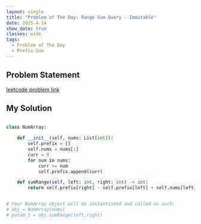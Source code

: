 ```yaml
---
layout: single
title: "Problem of The Day: Range Sum Query - Immutable"
date: 2025-4-14
show_date: true
classes: wide
tags:
  - Problem of The Day
  - Prefix Sum
---
```


## Problem Statement

[leetcode problem link](https://leetcode.com/problems/range-sum-query-immutable/description/)

## My Solution

```python

class NumArray:

    def __init__(self, nums: List[int]):
        self.prefix = []
        self.nums = nums[:]
        curr = 0
        for num in nums:
            curr += num
            self.prefix.append(curr)

    def sumRange(self, left: int, right: int) -> int:
        return self.prefix[right] - self.prefix[left] + self.nums[left]


# Your NumArray object will be instantiated and called as such:
# obj = NumArray(nums)
# param_1 = obj.sumRange(left,right)
```
